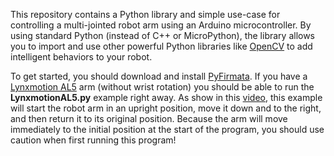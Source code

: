 This repository contains a Python library and simple use-case for controlling a multi-jointed robot arm using
an Arduino microcontroller.  By using standard Python (instead of C++ or MicroPython), the library allows 
you to import and use other powerful Python libraries like [OpenCV](http://opencv.org/) to add intelligent 
behaviors to your robot.  

To get started, you should download and install [PyFirmata](https://github.com/tino/pyFirmata).  If you 
have a [Lynxmotion AL5](http://www.lynxmotion.com/c-124-al5a.aspx) arm (without wrist rotation) you should
be able to run the <b>LynxmotionAL5.py</b> example right away. As show in this [video](https://youtu.be/86_qCa1Hl9k),
this example will start the robot arm in an upright position, move it down and to the right, and then return
it to its original position.  Because the arm will move immediately to the initial position at the start of the
program, you should use caution when first running this program!


